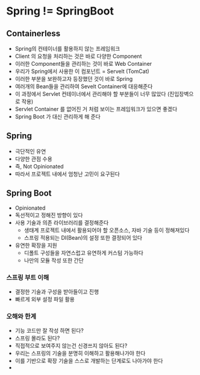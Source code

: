 # Spring != SpringBoot
## Containerless
- Spring의 컨테이너를 활용하지 않는 프레임워크
- Client 의 요청을 처리하는 것은 바로 다양한 Component
- 이러한 Component들을 관리하는 것이 바로 Web Container
- 우리가 Spring에서 사용한 이 컴포넌트 = Servelt (TomCat)
- 이러한 부분을 보완하고자 등장했던 것이 바로 Spring
- 여러개의 Bean들을 관리하여 Sevelt Container에 대응해준다
- 이 과정에서 Servlet 컨테이너에서 관리해야 할 부분들이 너무 많았다 (진입장벽으로 작용)
- Servlet Container 를 없어진 거 처럼 보이는 프레임워크가 있으면 좋겠다
- Spring Boot 가 대신 관리하게 해 준다
## Spring
- 극단적인 유연
- 다양한 관점 수용
- 즉, Not Opinionated
- 따라서 프로젝트 내에서 엄청난 고민이 요구된다
## Spring Boot
- Opinionated
- 독선적이고 정해진 방향이 있다
- 사용 기술과 의존 라이브러리를 결정해준다
  - 생태계 프로젝트 내에서 활용되어야 할 오픈소스, 자바 기술 등이 정해져있다
  - 스프링 적용되는 DI(Bean)의 설정 또한 결정되어 있다
- 유연한 확장을 지원
  - 디폴트 구성들을 자연스럽고 유연하게 커스텀 가능하다
  - 나만의 모듈 작성 또한 간단
### 스프링 부트 이해
- 결정한 기술과 구성을 받아들이고 진행
- 빠르게 외부 설정 파일 활용
### 오해와 한계
- 기능 코드만 잘 작성 하면 된다?
- 스프링 몰라도 된다? 
- 직접적으로 보여주지 않는건 신경쓰지 않아도 된다? 
- 우리는 스프링의 기술을 분명히 이해하고 활용해나가야 한다
- 이를 기반으로 확장 기술을 스스로 개발하는 단계로도 나아가야 한다
- 